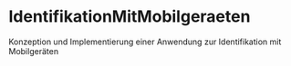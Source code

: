 # IdentifikationMitMobilgeraeten
 Konzeption und Implementierung einer Anwendung zur Identifikation mit Mobilgeräten
